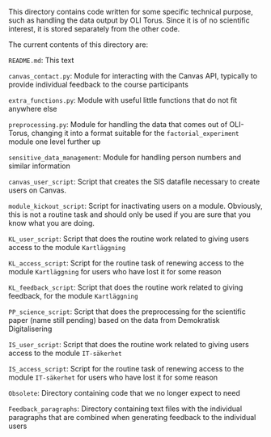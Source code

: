 This directory contains code written for some specific technical purpose, such as handling the data output by OLI Torus. Since it is of no scientific interest, it is stored separately from the other code.

The current contents of this directory are:

`README.md`: This text

`canvas_contact.py`: Module for interacting with the Canvas API, typically to provide individual feedback to the course participants

`extra_functions.py`: Module with useful little functions that do not fit anywhere else

`preprocessing.py`: Module for handling the data that comes out of OLI-Torus, changing it into a format suitable for the `factorial_experiment` module one level further up

`sensitive_data_management`: Module for handling person numbers and similar information

`canvas_user_script`: Script that creates the SIS datafile necessary to create users on Canvas.

`module_kickout_script`: Script for inactivating users on a module. Obviously, this is not a routine task and should only be used if you are sure that you know what you are doing.

`KL_user_script`: Script that does the routine work related to giving users access to the module `Kartläggning`

`KL_access_script`: Script for the routine task of renewing access to the module `Kartläggning` for users who have lost it for some reason

`KL_feedback_script`: Script that does the routine work related to giving feedback, for the module `Kartläggning`

`PP_science_script`: Script that does the preprocessing for the scientific paper (name still pending) based on the data from Demokratisk Digitalisering

`IS_user_script`: Script that does the routine work related to giving users access to the module `IT-säkerhet`

`IS_access_script`: Script for the routine task of renewing access to the module `IT-säkerhet` for users who have lost it for some reason

`Obsolete`: Directory containing code that we no longer expect to need

`Feedback_paragraphs`: Directory containing text files with the individual paragraphs that are combined when generating feedback to the individual users
